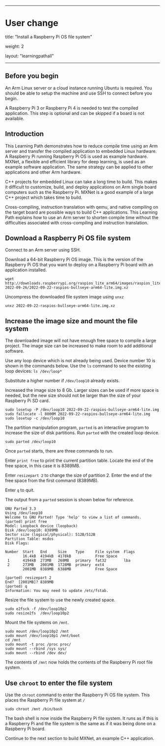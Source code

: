  ---
# User change
title: "Install a Raspberry Pi OS file system"

weight: 2

layout: "learningpathall"

---

## Before you begin

An Arm Linux server or a cloud instance running Ubuntu is required. You should be able to setup the machine and use SSH to connect before you begin. 

A Raspberry Pi 3 or Raspberry Pi 4 is needed to test the compiled application. This step is optional and can be skipped if a board is not available. 

## Introduction 

This Learning Path demonstrates how to reduce compile time using an Arm server and transfer the compiled application to embedded Linux hardware. A Raspberry Pi running Raspberry Pi OS is used as example hardware. MXNet, a flexible and efficient library for deep learning, is used as an example software application. The same strategy can be applied to other applications and other Arm hardware. 

C++ projects for embedded Linux can take a long time to build. This makes it difficult to customize, build, and deploy applications on Arm single board computers such as the Raspberry Pi. MXNet is a good example of a large C++ project which takes time to build. 

Cross-compiling, instruction translation with qemu, and native compiling on the target board are possible ways to build C++ applications. This Learning Path explains how to use an Arm server to shorten compile time without the difficulties associated with cross-compiling and instruction translation. 

## Download a Raspberry Pi OS file system 

Connect to an Arm server using SSH.

Download a 64-bit Raspberry Pi OS image. This is the version of the Raspberry Pi OS that you want to deploy on a Raspberry Pi board with an application installed. 

```console
wget http://downloads.raspberrypi.org/raspios_lite_arm64/images/raspios_lite_arm64-2022-09-26/2022-09-22-raspios-bullseye-arm64-lite.img.xz
```

Uncompress the downloaded file system image using `unxz`

```console
unxz 2022-09-22-raspios-bullseye-arm64-lite.img.xz
```

## Increase the image size and mount the file system

The downloaded image will not have enough free space to compile a large project. The image size can be increased to make room to add additional software. 

Use any loop device which is not already being used. Device number 10 is shown in the commands below. Use the `ls` command to see the existing loop devices: `ls /dev/loop*` 

Substitute a higher number if `/dev/loop10` already exists. 

Increased the image size to 8 Gb. Larger sizes can be used if more space is needed, but the new size should not be larger than the size of your Raspberry Pi SD card.

```console
sudo losetup -P /dev/loop10 2022-09-22-raspios-bullseye-arm64-lite.img
sudo fallocate -l 8000M 2022-09-22-raspios-bullseye-arm64-lite.img
sudo losetup -c /dev/loop10
```

The partition manipulation program, `parted` is an interactive program to increase the size of disk partitions. Run `parted` with the created loop device. 

```console
sudo parted /dev/loop10
```

Once `parted` starts, there are three commands to run. 

Enter `print free` to print the current partition table. Locate the end of the free space, in this case it is 8389MB. 

Enter `resizepart 2` to change the size of partition 2. Enter the end of the free space from the first command (8389MB). 

Enter `q` to quit.

The output from a `parted` session is shown below for reference.

```console
GNU Parted 3.3
Using /dev/loop10
Welcome to GNU Parted! Type 'help' to view a list of commands.
(parted) print free                                                       
Model: Loopback device (loopback)
Disk /dev/loop10: 8389MB
Sector size (logical/physical): 512B/512B
Partition Table: msdos
Disk Flags: 

Number  Start   End     Size    Type     File system  Flags
        16.4kB  4194kB  4178kB           Free Space
 1      4194kB  273MB   268MB   primary  fat32        lba
 2      273MB   2001MB  1728MB  primary  ext4
        2001MB  8389MB  6388MB           Free Space

(parted) resizepart 2                                                     
End?  [2001MB]? 8389MB                                                    
(parted) q                                                                
Information: You may need to update /etc/fstab.
```

Resize the file system to use the newly created space.

```console
sudo e2fsck -f /dev/loop10p2
sudo resize2fs  /dev/loop10p2
```

Mount the file systems on `/mnt`. 

```console
sudo mount /dev/loop10p2 /mnt
sudo mount /dev/loop10p1 /mnt/boot
cd /mnt
sudo mount -t proc /proc proc/
sudo mount --rbind /sys sys/
sudo mount --rbind /dev dev/
```

The contents of `/mnt` now holds the contents of the Raspberry Pi root file system. 

## Use `chroot` to enter the file system 

Use the `chroot` command to enter the Raspberry Pi OS file system. This places the Raspberry Pi file system at `/` 

```console
sudo chroot /mnt /bin/bash
```

The bash shell is now inside the Raspberry Pi file system. It runs as if this is a Raspberry Pi and the file system is the same as if it was being done on a Raspberry Pi board. 

Continue to the next section to build MXNet, an example C++ application. 

